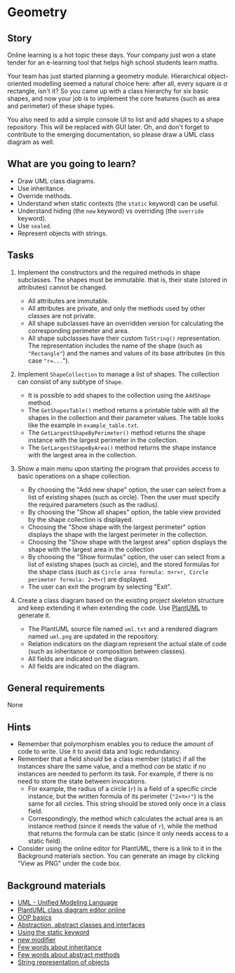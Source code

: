 # Geometry

## Story

Online learning is a hot topic these days. Your company just won
a state tender for an e-learning tool that helps high school students
learn maths.

Your team has just started planning a geometry module.
Hierarchical object-oriented modelling seemed a natural choice here:
after all, every square _is a_ rectangle, isn't it? So you came up with
a class hierarchy for six basic shapes, and now your job is to implement
the core features (such as area and perimeter) of these shape types.

You also need to add a simple console UI to list and add shapes
to a shape repository. This will be replaced with GUI later.
Oh, and don't forget to contribute to the emerging
documentation, so please draw a UML class diagram as well.

## What are you going to learn?

- Draw UML class diagrams.
- Use inheritance.
- Override methods.
- Understand when static contexts (the `static` keyword) can be useful.
- Understand hiding (the `new` keyword) vs overriding (the `override` keyword).
- Use `sealed`.
- Represent objects with strings.


## Tasks

1. Implement the constructors and the required methods in shape subclasses. The shapes must be immutable. that is, their state (stored in attributes) cannot be changed.
    - All attributes are immutable.
    - All attributes are private, and only the methods used by other classes are not private.
    - All shape subclasses have an overridden version for calculating the corresponding perimeter and area.
    - All shape subclasses have their custom `ToString()` representation. The representation includes the name of the shape (such as `"Rectangle"`) and the names and values of its base attributes (in this case `"r=...`").

2. Implement `ShapeCollection` to manage a list of shapes. The collection can consist of any subtype of `Shape`.
    - It is possible to add shapes to the collection using the `AddShape` method.
    - The `GetShapesTable()` method returns a printable table with all the
shapes in the collection and their parameter values.
The table looks like the example in `example_table.txt`.
    - The `GetLargestShapeByPerimeter()` method returns the shape instance with the largest perimeter in the collection.
    - The `GetLargestShapeByArea()` method returns the shape instance with the largest area in the collection.

3. Show a main menu upon starting the program that provides access to basic operations on a shape collection.
    - By choosing the "Add new shape" option, the user can select from a list of existing shapes (such as circle). Then the user must specify the required parameters (such as the radius).
    - By choosing the "Show all shapes" option, the table view provided by the shape collection is displayed.
    - Choosing the "Show shape with the largest perimeter" option displays the shape with the largest perimeter in the collection.
    - Choosing the "Show shape with the largest area" option displays the shape with the largest area in the collection
    - By choosing the "Show formulas" option, the user can select from a list of existing shapes (such as circle), and the stored formulas for the shape class (such as `Circle area formula: π×r×r, Circle perimeter formula: 2×π×r`) are displayed.
    - The user can exit the program by selecting "Exit".

4. Create a class diagram based on the existing project skeleton structure and keep extending it when extending the code. Use [PlantUML](https://plantuml.com/class-diagram) to generate it.
    - The PlantUML source file named `uml.txt` and a rendered diagram named `uml.png` are updated in the repository.
    - Relation indicators on the diagram represent the actual state of code (such as inheritance or composition between classes).
    - All fields are indicated on the diagram.
    - All fields are indicated on the diagram.

## General requirements

None

## Hints

- Remember that polymorphism enables you to reduce the amount
  of code to write. Use it to avoid data and logic redundancy.
- Remember that a field _should_ be a class member
  (static) if all the instances share the same value, and
  a method _can_ be static if no instances are needed to perform its task.
  For example, if there is no need to store the state between invocations.
    - For example, the radius of a circle (`r`) is a field of
      a specific circle instance, but the written formula of
      its perimeter (`"2×π×r"`) is the same for all circles.
      This string should be stored only once in a class field.
    - Correspondingly, the method which calculates the actual area
      is an instance method (since it needs the value of `r`), while
      the method that returns the formula can be static (since it only
      needs access to a static field).
- Consider using the online editor for PlantUML, there is a link to it in
  the Background materials section. You can generate an image by clicking "View
  as PNG" under the code box.

## Background materials

- <i class="far fa-exclamation"></i> [UML - Unified Modeling Language](project/curriculum/materials/pages/general/uml-unified-modeling-language.md)
- <i class="far fa-exclamation"></i> [PlantUML class diagram editor online](https://plantuml.com/class-diagram)
- [OOP basics](project/curriculum/materials/pages/csharp/basics-of-object-oriented-programming.md)
- [Abstraction, abstract classes and interfaces](project/curriculum/materials/pages/csharp/abstraction.md)
- [Using the static keyword](https://www.geeksforgeeks.org/static-keyword-in-c-sharp/)
- [new modifier](https://docs.microsoft.com/en-us/dotnet/csharp/language-reference/keywords/new-modifier)
- [Few words about inheritance](https://www.w3schools.com/cs/cs_inheritance.asp)
- [Few words about abstract methods](https://www.c-sharpcorner.com/UploadFile/93126e/importance-and-use-of-versioning-in-C-Sharp/)
- [String representation of objects](https://www.dotnetperls.com/tostring)

